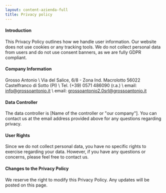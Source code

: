 ```yaml
---
layout: content-azienda-full
title: Privacy policy
---
```


#### Introduction

This Privacy Policy outlines how we handle user information. Our website does not use cookies or any tracking tools. We do not collect personal data from users and do not use consent banners, as we are fully GDPR compliant.

#### Company Information

Grosso Antonio \\
Via del Salice, 6/8 - Zona Ind. Macrolotto 56022 Castelfranco di Sotto (PI) \\
Tel. (+39) 0571 486090 (r.a.) \\
email: info@grossoantonio.it \\
email: grossoantonio2.0srl@grossoantonio.it

#### Data Controller

The data controller is [Name of the controller or "our company"]. You can contact us at the email address provided above for any questions regarding privacy.

#### User Rights

Since we do not collect personal data, you have no specific rights to exercise regarding your data. However, if you have any questions or concerns, please feel free to contact us.

#### Changes to the Privacy Policy

We reserve the right to modify this Privacy Policy. Any updates will be posted on this page.
